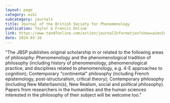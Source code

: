 ```yaml
---
layout: page
category: wiki
subcategory: journals
title: Journal of the British Society for Phenomenology
publication: Taylor & Francis Online
link: https://www.tandfonline.com/action/journalInformation?show=aimsScope&journalCode=rbsp20
date: 2024-03-16
---
```


"The JBSP publishes original scholarship in or related to the following areas of philosophy: Phenomenology and the phenomenological tradition of philosophy (including history of phenomenology, phenomenological practice, and disciplines related to phenomenology, e.g. 4-E approaches to cognition); Contemporary "continental" philosophy (including French epistemology, post-structuralism, critical theory); Contemporary philosophy (including New Materliasm(s), New Realism, social and political philosophy). Papers from researchers in the humanities and the human sciences interested in the philosophy of their subject will be welcome too."
